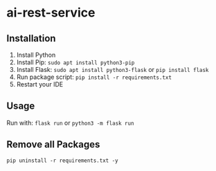 # ai-rest-service

## Installation

1. Install Python
2. Install Pip: ```sudo apt install python3-pip```
3. Install Flask: ``sudo apt install python3-flask`` or ```pip install flask```
4. Run package script: ```pip install -r requirements.txt``` 
5. Restart your IDE

## Usage
Run with: ``flask run`` or ``python3 -m flask run``

## Remove all Packages
```pip uninstall -r requirements.txt -y```